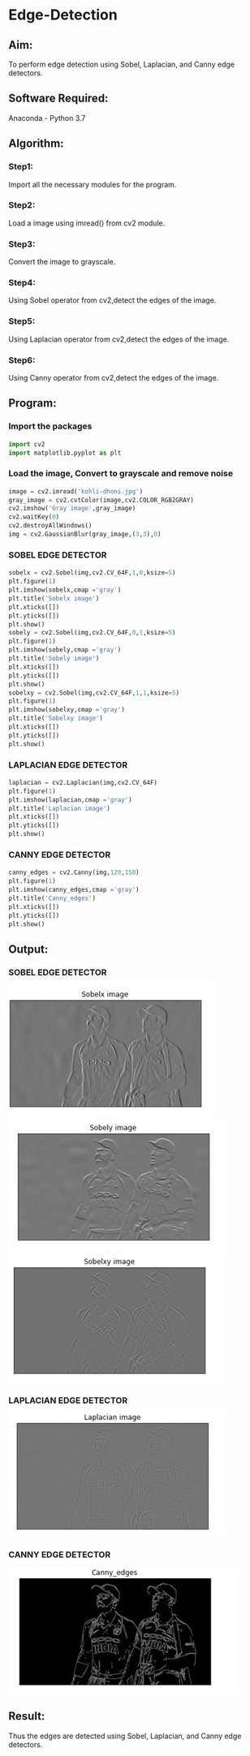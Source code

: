 # Edge-Detection
## Aim:
To perform edge detection using Sobel, Laplacian, and Canny edge detectors.

## Software Required:
Anaconda - Python 3.7

## Algorithm:
### Step1:

Import all the necessary modules for the program.

### Step2:

Load a image using imread() from cv2 module.
### Step3:

Convert the image to grayscale.
### Step4:
Using Sobel operator from cv2,detect the edges of the image.

### Step5:

Using Laplacian operator from cv2,detect the edges of the image.
### Step6:
Using Canny operator from cv2,detect the edges of the image.
 
## Program:
### Import the packages
``` Python
import cv2
import matplotlib.pyplot as plt
```
### Load the image, Convert to grayscale and remove noise
``` Python
image = cv2.imread('kohli-dhoni.jpg')
gray_image = cv2.cvtColor(image,cv2.COLOR_RGB2GRAY)
cv2.imshow('Gray image',gray_image)
cv2.waitKey(0)
cv2.destroyAllWindows()
img = cv2.GaussianBlur(gray_image,(3,3),0)
```
### SOBEL EDGE DETECTOR
``` Python
sobelx = cv2.Sobel(img,cv2.CV_64F,1,0,ksize=5)
plt.figure(1)
plt.imshow(sobelx,cmap ='gray')
plt.title('Sobelx image')
plt.xticks([])
plt.yticks([])
plt.show()
sobely = cv2.Sobel(img,cv2.CV_64F,0,1,ksize=5)
plt.figure(1)
plt.imshow(sobely,cmap ='gray')
plt.title('Sobely image')
plt.xticks([])
plt.yticks([])
plt.show()
sobelxy = cv2.Sobel(img,cv2.CV_64F,1,1,ksize=5)
plt.figure(1)
plt.imshow(sobelxy,cmap ='gray')
plt.title('Sobelxy image')
plt.xticks([])
plt.yticks([])
plt.show()
```
### LAPLACIAN EDGE DETECTOR
``` Python
laplacian = cv2.Laplacian(img,cv2.CV_64F)
plt.figure(1)
plt.imshow(laplacian,cmap ='gray')
plt.title('Laplacian image')
plt.xticks([])
plt.yticks([])
plt.show()
```
### CANNY EDGE DETECTOR
``` Python
canny_edges = cv2.Canny(img,120,150)
plt.figure(1)
plt.imshow(canny_edges,cmap ='gray')
plt.title('Canny_edges')
plt.xticks([])
plt.yticks([])
plt.show()
```
## Output:
### SOBEL EDGE DETECTOR
![image](https://github.com/veerapallijanith/Edge-Detection/blob/main/ej1.jpg)
![image](https://github.com/veerapallijanith/Edge-Detection/blob/main/ej2.jpg)
![image](https://github.com/veerapallijanith/Edge-Detection/blob/main/ej3.jpg)
### LAPLACIAN EDGE DETECTOR
![image](https://github.com/veerapallijanith/Edge-Detection/blob/main/ej4.jpg)
### CANNY EDGE DETECTOR
![image](https://github.com/veerapallijanith/Edge-Detection/blob/main/ej5.jpg)
## Result:
Thus the edges are detected using Sobel, Laplacian, and Canny edge detectors.
